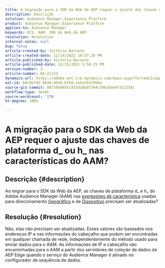 ```yaml
---
title: A migração para o SDK da Web da AEP requer o ajuste das chaves de plataforma d_ ou h_ nas características do AAM?
description: Descrição
solution: Audience Manager,Experience Platform
product: Audience Manager,Experience Platform
applies-to: Audience Manager
keywords: KCS, AAM, SDK da Web da AEP
resolution: Resolution
internal-notes: null
bug: false
article-created-by: Victoria Barnato
article-created-date: 12/14/2022 10:57:26 PM
article-published-by: Victoria Barnato
article-published-date: 12/15/2022 5:50:25 PM
version-number: 3
article-number: KA-21123
dynamics-url: https://adobe-ent.crm.dynamics.com/main.aspx?forceUCI=1&pagetype=entityrecord&etn=knowledgearticle&id=4be71faa-027c-ed11-81ac-6045bd006149
exl-id: b9c9e792-0038-4558-bfb8-ce5a7b37994a
source-git-commit: 86739e9855c9f3d16bbf364cf063dae973c2155c
workflow-type: tm+mt
source-wordcount: '176'
ht-degree: 100%

---
```


# A migração para o SDK da Web da AEP requer o ajuste das chaves de plataforma d_ ou h_ nas características do AAM?

## Descrição {#description}


Ao migrar para o SDK da Web da AEP, as chaves de plataforma d_ e h_ do Adobe Audience Manager (AAM) nas [expressões de característica](https://experienceleague.adobe.com/docs/audience-manager/user-guide/features/traits/trait-variable-prefixes.html?lang=pt-BR%29%20used%20for%20Geo%20%28https://experienceleague.adobe.com/docs/audience-manager/user-guide/features/traits/trait-geotarget-keys.html?lang=pt-BR) usadas para direcionamento [Geográfico](https://experienceleague.adobe.com/docs/audience-manager/user-guide/features/traits/trait-geotarget-keys.html?lang=pt-BR) e de [Dispositivo](https://experienceleague.adobe.com/docs/audience-manager/user-guide/features/traits/trait-device-targeting.html?lang=pt-BR) precisam ser atualizadas?


## Resolução {#resolution}


Não, elas não precisam ser atualizadas. Esses valores são baseados nos endereços IP e nas informações do cabeçalho que podem ser encontradas em qualquer chamada de rede, independentemente do método usado para enviar dados para o AAM. As informações de IP e cabeçalho são encaminhadas para o AAM a partir dos servidores de coleção de dados da AEP Edge quando o serviço do Audience Manager é ativado no configurador de sequência de dados.

